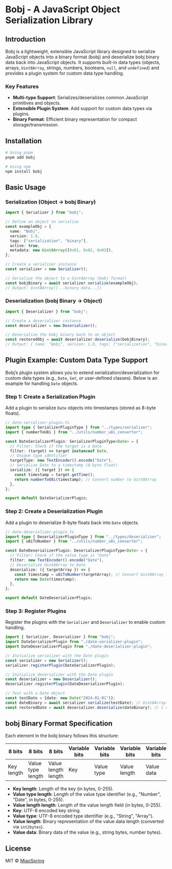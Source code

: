 
# Bobj - A JavaScript Object Serialization Library  

## Introduction  
Bobj is a lightweight, extensible JavaScript library designed to serialize JavaScript objects into a binary format (bobj) and deserialize bobj binary data back into JavaScript objects. It supports built-in data types (objects, arrays, `Uint8Array`, strings, numbers, booleans, `null`, and `undefined`) and provides a plugin system for custom data type handling.  

### Key Features  
- **Multi-type Support**: Serializes/deserializes common JavaScript primitives and objects.  
- **Extensible Plugin System**: Add support for custom data types via plugins.  
- **Binary Format**: Efficient binary representation for compact storage/transmission.  


## Installation  
```bash
# Using pnpm
pnpm add bobj

# Using npm
npm install bobj
```


## Basic Usage  

### Serialization (Object → bobj Binary)  
```typescript
import { Serializer } from "bobj";

// Define an object to serialize
const exampleObj = {
  name: "Bobj",
  version: 1.0,
  tags: ["serialization", "binary"],
  active: true,
  metadata: new Uint8Array([0x01, 0x02, 0x03]),
};

// Create a serializer instance
const serializer = new Serializer();

// Serialize the object to a Uint8Array (bobj format)
const bobjBinary = await serializer.serialize(exampleObj);
// Output: Uint8Array([...binary data...])
```

### Deserialization (bobj Binary → Object)  
```typescript
import { Deserializer } from "bobj";

// Create a deserializer instance
const deserializer = new Deserializer();

// Deserialize the bobj binary back to an object
const restoredObj = await deserializer.deserialize(bobjBinary);
// Output: { name: "Bobj", version: 1.0, tags: ["serialization", "binary"], ... }
```


## Plugin Example: Custom Data Type Support  

Bobj’s plugin system allows you to extend serialization/deserialization for custom data types (e.g., `Date`, `Set`, or user-defined classes). Below is an example for handling `Date` objects.  

### Step 1: Create a Serialization Plugin  
Add a plugin to serialize `Date` objects into timestamps (stored as 8-byte floats).  

```typescript
// date-serializer-plugin.ts
import type { SerializerPluginType } from "../types/serializer";
import { numberToU8i } from "../utils/number_u8i_converter";

const DateSerializerPlugin: SerializerPluginType<Date> = {
  // Filter: Check if the target is a Date
  filter: (target) => target instanceof Date,
  // Unique type identifier
  targetType: new TextEncoder().encode("Date"),
  // Serialize Date to a timestamp (8-byte float)
  serialize: ({ target }) => {
    const timestamp = target.getTime();
    return numberToU8i(timestamp); // Convert number to Uint8Array
  },
};

export default DateSerializerPlugin;
```

### Step 2: Create a Deserialization Plugin  
Add a plugin to deserialize 8-byte floats back into `Date` objects.  

```typescript
// date-deserializer-plugin.ts
import type { DeserializerPluginType } from "../types/deserializer";
import { u8iToNumber } from "../utils/number_u8i_converter";

const DateDeserializerPlugin: DeserializerPluginType<Date> = {
  // Filter: Check if the value type is "Date"
  filter: new TextEncoder().encode("Date"),
  // Deserialize Uint8Array to Date
  deserialize: ({ targetArray }) => {
    const timestamp = u8iToNumber(targetArray); // Convert Uint8Array to number
    return new Date(timestamp);
  },
};

export default DateDeserializerPlugin;
```

### Step 3: Register Plugins  
Register the plugins with the `Serializer` and `Deserializer` to enable custom handling.  

```typescript
import { Serializer, Deserializer } from "bobj";
import DateSerializerPlugin from "./date-serializer-plugin";
import DateDeserializerPlugin from "./date-deserializer-plugin";

// Initialize serializer with the Date plugin
const serializer = new Serializer();
serializer.registerPlugin(DateSerializerPlugin);

// Initialize deserializer with the Date plugin
const deserializer = new Deserializer();
deserializer.registerPlugin(DateDeserializerPlugin);

// Test with a Date object
const testDate = {date: new Date("2024-01-01")};
const dateBinary = await serializer.serialize(testDate); // Uint8Array([...timestamp bytes...])
const restoredDate = await deserializer.deserialize(dateBinary); // { date: Date("2024-01-01") }
```


## bobj Binary Format Specification  
Each element in the bobj binary follows this structure:  

| 8 bits       | 8 bits       | 8 bits       | Variable bits | Variable bits | Variable bits | Variable bits |
|--------------|--------------|--------------|---------------|---------------|---------------|---------------|
| Key length   | Value type length | Value length length | Key           | Value type    | Value length  | Value data    |  

- **Key length**: Length of the key (in bytes, 0-255).  
- **Value type length**: Length of the value type identifier (e.g., "Number", "Date", in bytes, 0-255).  
- **Value length length**: Length of the value length field (in bytes, 0-255).  
- **Key**: UTF-8 encoded key string.  
- **Value type**: UTF-8 encoded type identifier (e.g., "String", "Array").  
- **Value length**: Binary representation of the value data length (converted via `int2bytes`).  
- **Value data**: Binary data of the value (e.g., string bytes, number bytes).  


## License  
MIT © [MiaoSpring](https://github.com/Zioywishing)